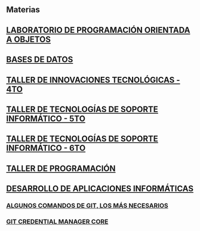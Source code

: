## Materias

## [LABORATORIO DE PROGRAMACIÓN ORIENTADA A OBJETOS](https://github.com/materiasipm/materiasipm.github.io/blob/master/labo/labo.md#programa-del-laboratorio-de-programaci%C3%B3n-oritentada-a-objetos)

## [BASES DE DATOS](https://github.com/materiasipm/materiasipm.github.io/blob/master/bases/bases.md#bases-de-datos)

## [TALLER DE INNOVACIONES TECNOLÓGICAS - 4TO](https://github.com/materiasipm/materiasipm.github.io/blob/master/taller4to/taller4to.md#taller-de-innovaciones-tecnol%C3%B3gicas)

## [TALLER DE TECNOLOGÍAS DE SOPORTE INFORMÁTICO - 5TO](https://github.com/materiasipm/materiasipm.github.io/blob/master/taller5to/taller5to.md#taller-de-tecnolog%C3%ADas-de-soporte-inform%C3%A1tico)

## [TALLER DE TECNOLOGÍAS DE SOPORTE INFORMÁTICO - 6TO](https://github.com/materiasipm/materiasipm.github.io/blob/master/taller6to/taller6to.md#taller-de-tecnolog%C3%ADas-de-soporte-inform%C3%A1tico)

## [TALLER DE PROGRAMACIÓN](https://github.com/materiasipm/materiasipm.github.io/blob/master/desarrolloDeApps/desarrollo.md#desarrollo-de-aplicaciones-inform%C3%A1ticas)

## [DESARROLLO DE APLICACIONES INFORMÁTICAS](https://github.com/materiasipm/materiasipm.github.io/blob/master/desarrolloDeApps/desarrollo.md#desarrollo-de-aplicaciones-inform%C3%A1ticas)

### [ALGUNOS COMANDOS DE GIT, LOS MÁS NECESARIOS](https://github.com/materiasipm/materiasipm.github.io/blob/master/comandos.md)

### [GIT CREDENTIAL MANAGER CORE](https://github.com/materiasipm/materiasipm.github.io/blob/master/GitCredentialManagerCore.md#linux)





